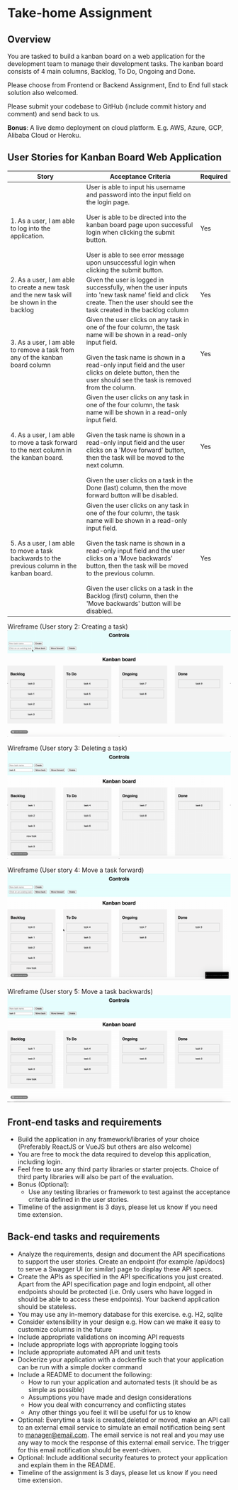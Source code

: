 # Take-home Assignment

## Overview
You are tasked to build a kanban board on a web application for the development team to manage their development tasks. The kanban board consists of 4 main columns, Backlog, To Do, Ongoing and Done.

Please choose from Frontend or Backend Assignment, End to End full stack solution also welcomed.

Please submit your codebase to GitHub (include commit history and comment) and send back to us.

**Bonus**: A live demo deployment on cloud platform. E.g. AWS, Azure, GCP, Alibaba Cloud or Heroku. 

## User Stories for Kanban Board Web Application

| Story                                                                                     | Acceptance Criteria                                                                                                                                                                                                                                                                                                                                                                                    | Required |
|-------------------------------------------------------------------------------------------|--------------------------------------------------------------------------------------------------------------------------------------------------------------------------------------------------------------------------------------------------------------------------------------------------------------------------------------------------------------------------------------------------------|----------|
| 1. As a user, I am able to log into the application.                                         | User is able to input his username and password into the input field on the login page.<br><br>User is able to be directed into the kanban board page upon successful login when clicking the submit button.<br><br>User is able to see error message upon unsuccessful login when clicking the submit button.                                                                                                     | Yes      |
| 2. As a user, I am able to create a new task and the new task will be shown in the backlog   | Given the user is logged in successfully, when the user inputs into 'new task name' field and click create. Then the user should see the task created in the backlog column                                                                                                                                                                                                                            | Yes      |
| 3. As a user, I am able to remove a task from any of the kanban board column                 | Given the user clicks on any task in one of the four column, the task name will be shown in a read-only input field.<br><br>Given the task name is shown in a read-only input field and the user clicks on delete button, then the user should see the task is removed from the column.                                                                                                                      | Yes      |
| 4. As a user, I am able to move a task forward to the next column in the kanban board.       | Given the user clicks on any task in one of the four column, the task name will be shown in a read-only input field.<br><br>Given the task name is shown in a read-only input field and the user clicks on a 'Move forward' button, then the task will be moved to the next column.<br><br>Given the user clicks on a task in the Done (last) column, then the move forward button will be disabled.               | Yes      |
| 5. As a user, I am able to move a task backwards to the previous column in the kanban board. | Given the user clicks on any task in one of the four column, the task name will be shown in a read-only input field.<br><br>Given the task name is shown in a read-only input field and the user clicks on a 'Move backwards' button, then the task will be moved to the previous column.<br><br>Given the user clicks on a task in the Backlog (first) column, then the 'Move backwards' button will be disabled. | Yes      |


Wireframe (User story 2: Creating a task)
![Alt Text](https://github.com/ashdevcore/interview-assignment/blob/master/new_task.gif)


Wireframe (User story 3: Deleting a task)
![Alt Text](https://github.com/ashdevcore/interview-assignment/blob/master/delete_task.gif)


Wireframe (User story 4: Move a task forward)
![Alt Text](https://github.com/ashdevcore/interview-assignment/blob/master/moveforward.gif)

Wireframe (User story 5: Move a task backwards)
![Alt Text](https://github.com/ashdevcore/interview-assignment/blob/master/movebackward.gif)


## Front-end tasks and requirements

- Build the application in any framework/libraries of your choice (Preferably ReactJS or VueJS but others are also welcome)
- You are free to mock the data required to develop this application, including login.
- Feel free to use any third party libraries or starter projects.  Choice of third party libraries will also be part of the evaluation.
- Bonus (Optional): 
  - Use any testing libraries or framework to test against the acceptance criteria defined in the user stories.
- Timeline of the assignment is 3 days, please let us know if you need time extension.

## Back-end tasks and requirements

- Analyze the requirements, design and document the API specifications to support the user stories. Create an endpoint (for example /api/docs) to serve a Swagger UI (or similar) page to display these API specs.
- Create the APIs as specified in the API specifications you just created. Apart from the API specification page and login endpoint, all other endpoints should be protected (i.e. Only users who have logged in should be able to access these endpoints). Your backend application should be stateless.
- You may use any in-memory database for this exercise. e.g. H2, sqlite
- Consider extensibility in your design e.g. How can we make it easy to customize columns in the future
- Include appropriate validations on incoming API requests
- Include appropriate logs with appropriate logging tools
- Include appropriate automated API and unit tests
- Dockerize your application with a dockerfile such that your application can be run with a simple docker command
- Include a README to document the following:
  - How to run your application and automated tests (it should be as simple as possible)
  - Assumptions you have made and design considerations 
  - How you deal with concurrency and conflicting states
  - Any other things you feel it will be useful for us to know
- Optional: Everytime a task is created,deleted or moved, make an API call to an external email service to simulate an email notification being sent to manager@email.com. The email service is not real and you may use any way to mock the response of this external email service. The trigger for this email notification should be event-driven.
- Optional: Include additional security features to protect your application and explain them in the README.
- Timeline of the assignment is 3 days, please let us know if you need time extension.
